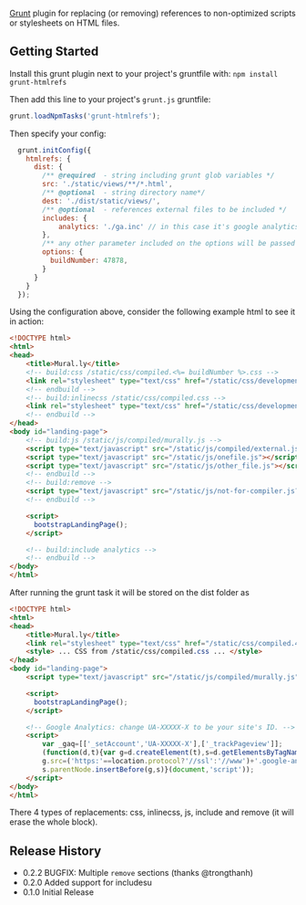 [Grunt][grunt] plugin for replacing (or removing) references to non-optimized scripts or stylesheets on HTML files.

## Getting Started

Install this grunt plugin next to your project's gruntfile with: `npm install grunt-htmlrefs`

Then add this line to your project's `grunt.js` gruntfile:

```javascript
grunt.loadNpmTasks('grunt-htmlrefs');
```

Then specify your config:

```javascript
  grunt.initConfig({
    htmlrefs: {
      dist: {
        /** @required  - string including grunt glob variables */
        src: './static/views/**/*.html',
        /** @optional  - string directory name*/
        dest: './dist/static/views/',
        /** @optional  - references external files to be included */
        includes: {
            analytics: './ga.inc' // in this case it's google analytics (see sample below)
        },
        /** any other parameter included on the options will be passed for template evaluation */
        options: {
          buildNumber: 47878,
        }
      }
    }
  });
```

Using the configuration above, consider the following example html to see it in action:

```html
<!DOCTYPE html>
<html>
<head>
    <title>Mural.ly</title>
    <!-- build:css /static/css/compiled.<%= buildNumber %>.css -->
    <link rel="stylesheet" type="text/css" href="/static/css/development.css" />
    <!-- endbuild -->
    <!-- build:inlinecss /static/css/compiled.css -->
    <link rel="stylesheet" type="text/css" href="/static/css/development.css" />
    <!-- endbuild -->    
</head>
<body id="landing-page">
    <!-- build:js /static/js/compiled/murally.js -->
    <script type="text/javascript" src="/static/js/compiled/external.js"></script>
    <script type="text/javascript" src="/static/js/onefile.js"></script>
    <script type="text/javascript" src="/static/js/other_file.js"></script>
    <!-- endbuild -->
    <!-- build:remove -->
    <script type="text/javascript" src="/static/js/not-for-compiler.js?v=1355D6D2D38"></script>
    <!-- endbuild -->

    <script>
      bootstrapLandingPage();
    </script>

    <!-- build:include analytics -->
    <!-- endbuild -->
</body>
</html>
```

After running the grunt task it will be stored on the dist folder as

```html
<!DOCTYPE html>
<html>
<head>
    <title>Mural.ly</title>
    <link rel="stylesheet" type="text/css" href="/static/css/compiled.47878.css" />
    <style> ... CSS from /static/css/compiled.css ... </style>
</head>
<body id="landing-page">
    <script type="text/javascript" src="/static/js/compiled/murally.js"></script>

    <script>
      bootstrapLandingPage();
    </script>

    <!-- Google Analytics: change UA-XXXXX-X to be your site's ID. -->
    <script>
        var _gaq=[['_setAccount','UA-XXXXX-X'],['_trackPageview']];
        (function(d,t){var g=d.createElement(t),s=d.getElementsByTagName(t)[0];
        g.src=('https:'==location.protocol?'//ssl':'//www')+'.google-analytics.com/ga.js';
        s.parentNode.insertBefore(g,s)}(document,'script'));
    </script>
</body>
</html>
```

There 4 types of replacements: css, inlinecss, js, include and remove (it will erase the whole block).

[grunt]: https://github.com/cowboy/grunt

## Release History
* 0.2.2 BUGFIX: Multiple `remove` sections (thanks @trongthanh)
* 0.2.0 Added support for includesu
* 0.1.0 Initial Release
